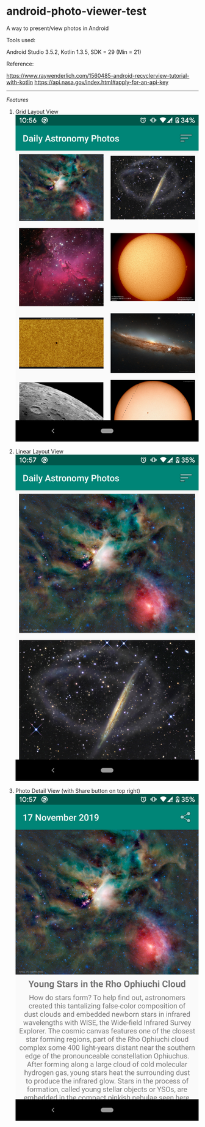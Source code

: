 # android-photo-viewer-test
A way to present/view photos in Android

Tools used:

Android Studio 3.5.2, Kotlin 1.3.5, SDK = 29 (Min = 21)

Reference:

https://www.raywenderlich.com/1560485-android-recyclerview-tutorial-with-kotlin
https://api.nasa.gov/index.html#apply-for-an-api-key

---

*Features*

1) Grid Layout View
![alt Grid](https://raw.githubusercontent.com/nytfury47/android-photo-viewer-test/master/capture/pv-1.png)

2) Linear Layout View
![alt Grid](https://raw.githubusercontent.com/nytfury47/android-photo-viewer-test/master/capture/pv-2.png)

3) Photo Detail View (with Share button on top right)
![alt Grid](https://raw.githubusercontent.com/nytfury47/android-photo-viewer-test/master/capture/pv-3.png)
